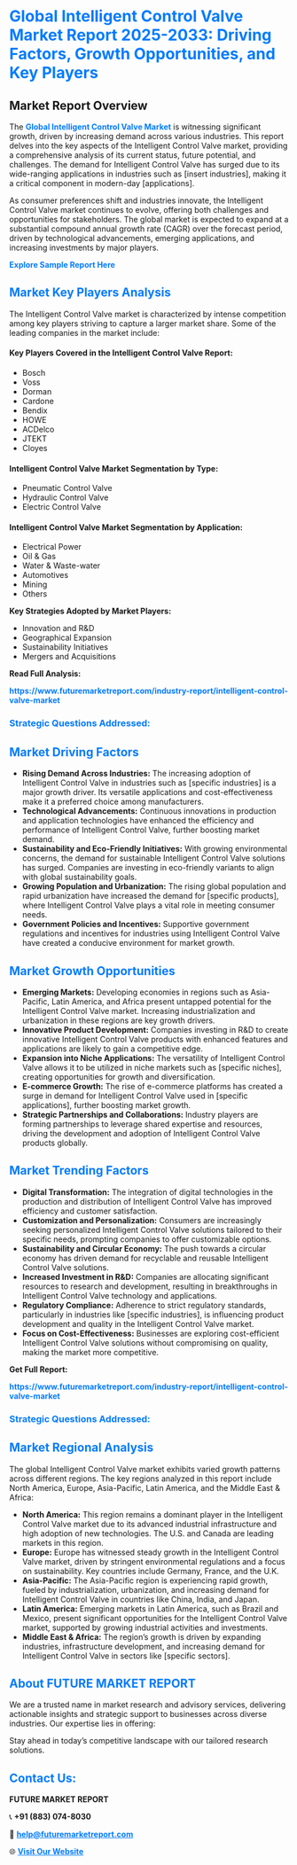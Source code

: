 <h1 style="color: #007BFF;">Global Intelligent Control Valve Market Report 2025-2033: Driving Factors, Growth Opportunities, and Key Players</h1>

<section id="overview">
<h2>Market Report Overview</h2>
<p>The <a href="https://www.futuremarketreport.com/industry-report/intelligent-control-valve-market" style="color: #007BFF; text-decoration: none;"><strong>Global Intelligent Control Valve Market</strong></a> is witnessing significant growth, driven by increasing demand across various industries. This report delves into the key aspects of the Intelligent Control Valve market, providing a comprehensive analysis of its current status, future potential, and challenges. The demand for Intelligent Control Valve has surged due to its wide-ranging applications in industries such as [insert industries], making it a critical component in modern-day [applications].</p>
<p>As consumer preferences shift and industries innovate, the Intelligent Control Valve market continues to evolve, offering both challenges and opportunities for stakeholders. The global market is expected to expand at a substantial compound annual growth rate (CAGR) over the forecast period, driven by technological advancements, emerging applications, and increasing investments by major players.</p>
</section>

<section id="overview">
<p><a href="https://www.futuremarketreport.com/request-sample/reportId=84273" style="color: #007BFF; text-decoration: none;"><strong>Explore Sample Report Here</strong></a></p>
</section>

<section id="key-players">
<h2 style="color: #007BFF;">Market Key Players Analysis</h2>
<p>The Intelligent Control Valve market is characterized by intense competition among key players striving to capture a larger market share. Some of the leading companies in the market include:</p>
<h4>Key Players Covered in the Intelligent Control Valve Report:</h4>
<ul><li>Bosch</li><li>Voss</li><li>Dorman</li><li>Cardone</li><li>Bendix</li><li>HOWE</li><li>ACDelco</li><li>JTEKT</li><li>Cloyes</li></ul>
<h4>Intelligent Control Valve Market Segmentation by Type:</h4>
<ul><li>Pneumatic Control Valve</li><li>Hydraulic Control Valve</li><li>Electric Control Valve</li></ul>

<h4>Intelligent Control Valve Market Segmentation by Application:</h4>
<ul><li>Electrical Power</li><li>Oil &amp; Gas</li><li>Water &amp; Waste-water</li><li>Automotives</li><li>Mining</li><li>Others</li></ul>
<p><strong>Key Strategies Adopted by Market Players:</strong></p>
<ul>
<li>Innovation and R&D</li>
<li>Geographical Expansion</li>
<li>Sustainability Initiatives</li>
<li>Mergers and Acquisitions</li>
</ul>
</section>

<section>
<p><strong>Read Full Analysis: </strong></p><a href="https://www.futuremarketreport.com/industry-report/intelligent-control-valve-market" style="color: #007BFF; text-decoration: none;"><strong>https://www.futuremarketreport.com/industry-report/intelligent-control-valve-market</strong></a>
<h3 style="color: #007BFF;">Strategic Questions Addressed:</h3>
</section>

<section id="driving-factors">
<h2 style="color: #007BFF;">Market Driving Factors</h2>
<ul>
<li><strong>Rising Demand Across Industries:</strong> The increasing adoption of Intelligent Control Valve in industries such as [specific industries] is a major growth driver. Its versatile applications and cost-effectiveness make it a preferred choice among manufacturers.</li>
<li><strong>Technological Advancements:</strong> Continuous innovations in production and application technologies have enhanced the efficiency and performance of Intelligent Control Valve, further boosting market demand.</li>
<li><strong>Sustainability and Eco-Friendly Initiatives:</strong> With growing environmental concerns, the demand for sustainable Intelligent Control Valve solutions has surged. Companies are investing in eco-friendly variants to align with global sustainability goals.</li>
<li><strong>Growing Population and Urbanization:</strong> The rising global population and rapid urbanization have increased the demand for [specific products], where Intelligent Control Valve plays a vital role in meeting consumer needs.</li>
<li><strong>Government Policies and Incentives:</strong> Supportive government regulations and incentives for industries using Intelligent Control Valve have created a conducive environment for market growth.</li>
</ul>
</section>

<section id="growth-opportunities">
<h2 style="color: #007BFF;">Market Growth Opportunities</h2>
<ul>
<li><strong>Emerging Markets:</strong> Developing economies in regions such as Asia-Pacific, Latin America, and Africa present untapped potential for the Intelligent Control Valve market. Increasing industrialization and urbanization in these regions are key growth drivers.</li>
<li><strong>Innovative Product Development:</strong> Companies investing in R&D to create innovative Intelligent Control Valve products with enhanced features and applications are likely to gain a competitive edge.</li>
<li><strong>Expansion into Niche Applications:</strong> The versatility of Intelligent Control Valve allows it to be utilized in niche markets such as [specific niches], creating opportunities for growth and diversification.</li>
<li><strong>E-commerce Growth:</strong> The rise of e-commerce platforms has created a surge in demand for Intelligent Control Valve used in [specific applications], further boosting market growth.</li>
<li><strong>Strategic Partnerships and Collaborations:</strong> Industry players are forming partnerships to leverage shared expertise and resources, driving the development and adoption of Intelligent Control Valve products globally.</li>
</ul>
</section>

<section id="trending-factors">
<h2 style="color: #007BFF;">Market Trending Factors</h2>
<ul>
<li><strong>Digital Transformation:</strong> The integration of digital technologies in the production and distribution of Intelligent Control Valve has improved efficiency and customer satisfaction.</li>
<li><strong>Customization and Personalization:</strong> Consumers are increasingly seeking personalized Intelligent Control Valve solutions tailored to their specific needs, prompting companies to offer customizable options.</li>
<li><strong>Sustainability and Circular Economy:</strong> The push towards a circular economy has driven demand for recyclable and reusable Intelligent Control Valve solutions.</li>
<li><strong>Increased Investment in R&D:</strong> Companies are allocating significant resources to research and development, resulting in breakthroughs in Intelligent Control Valve technology and applications.</li>
<li><strong>Regulatory Compliance:</strong> Adherence to strict regulatory standards, particularly in industries like [specific industries], is influencing product development and quality in the Intelligent Control Valve market.</li>
<li><strong>Focus on Cost-Effectiveness:</strong> Businesses are exploring cost-efficient Intelligent Control Valve solutions without compromising on quality, making the market more competitive.</li>
</ul>
</section>

<section>
<p><strong>Get Full Report: </strong></p><a href="https://www.futuremarketreport.com/industry-report/intelligent-control-valve-market" style="color: #007BFF; text-decoration: none;"><strong>https://www.futuremarketreport.com/industry-report/intelligent-control-valve-market</strong></a>
<h3 style="color: #007BFF;">Strategic Questions Addressed:</h3>
</section>


<section id="regional-analysis">
<h2 style="color: #007BFF;">Market Regional Analysis</h2>
<p>The global Intelligent Control Valve market exhibits varied growth patterns across different regions. The key regions analyzed in this report include North America, Europe, Asia-Pacific, Latin America, and the Middle East & Africa:</p>
<ul>
<li><strong>North America:</strong> This region remains a dominant player in the Intelligent Control Valve market due to its advanced industrial infrastructure and high adoption of new technologies. The U.S. and Canada are leading markets in this region.</li>
<li><strong>Europe:</strong> Europe has witnessed steady growth in the Intelligent Control Valve market, driven by stringent environmental regulations and a focus on sustainability. Key countries include Germany, France, and the U.K.</li>
<li><strong>Asia-Pacific:</strong> The Asia-Pacific region is experiencing rapid growth, fueled by industrialization, urbanization, and increasing demand for Intelligent Control Valve in countries like China, India, and Japan.</li>
<li><strong>Latin America:</strong> Emerging markets in Latin America, such as Brazil and Mexico, present significant opportunities for the Intelligent Control Valve market, supported by growing industrial activities and investments.</li>
<li><strong>Middle East & Africa:</strong> The region’s growth is driven by expanding industries, infrastructure development, and increasing demand for Intelligent Control Valve in sectors like [specific sectors].</li>
</ul>
</section>

<footer>
<h2 style="color: #007BFF;">About FUTURE MARKET REPORT</h2>
<p>We are a trusted name in market research and advisory services, delivering actionable insights and strategic support to businesses across diverse industries. Our expertise lies in offering:</p>

<p>Stay ahead in today’s competitive landscape with our tailored research solutions.</p>

<h2 style="color: #007BFF;">Contact Us:</h2>
<p><strong>FUTURE MARKET REPORT</strong></p>
<p>📞 <strong>+91 (883) 074-8030</strong></p>
<p>📧 <strong><a href="mailto:help@futuremarketreport.com" style="color: #007BFF;">help@futuremarketreport.com</a></strong></p>
<p>🌐 <strong><a href="https://www.futuremarketreport.com/" style="color: #007BFF;">Visit Our Website</a></strong></p>
</footer>